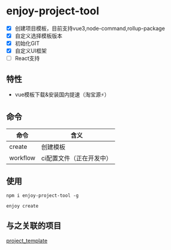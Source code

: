 # enjoy-project-tool

- [x] 创建项目模板，目前支持vue3,node-command,rollup-package
- [x] 自定义选择模板版本
- [x] 初始化GIT
- [x] 自定义UI框架
- [ ] React支持
## 特性

- vue模板下载&安装国内提速（淘宝源⚡️）
## 命令

| 命令       | 含义                                                    |
| ---------- | ------------------------------------------------------- |
| create        | 创建模板         |
| workflow | ci配置文件（正在开发中）

## 使用

```shell
npm i enjoy-project-tool -g
```

```shell
enjoy create
```


## 与之关联的项目

[project_template](https://github.com/seho-code-life/project_template)

